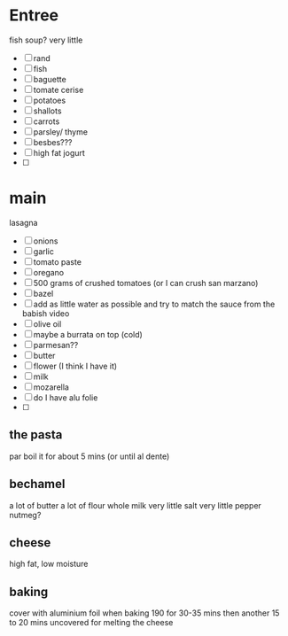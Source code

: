 # Entree
fish soup? very little
- [ ] rand
- [ ] fish
- [ ] baguette
- [ ] tomate cerise
- [ ] potatoes
- [ ] shallots 
- [ ] carrots
- [ ] parsley/ thyme
- [ ] besbes???
- [ ] high fat jogurt
- [ ] 
# main
lasagna
- [ ] onions
- [ ] garlic
- [ ] tomato paste
- [ ] oregano
- [ ] 500 grams of crushed tomatoes (or I can crush san marzano)
- [ ] bazel
- [ ] add as little water as possible and try to match the sauce from the babish video
- [ ] olive oil
- [ ] maybe a burrata on top (cold)
- [ ] parmesan??
- [ ] butter
- [ ] flower (I think I have it)
- [ ] milk
- [ ] mozarella
- [ ] do I have alu folie
- [ ] 
## the pasta
par boil it for about 5 mins (or until al dente)
## bechamel
a lot of butter
a lot of flour
whole milk
very little salt
very little pepper
nutmeg?
## cheese
high fat, low moisture
## baking
cover with aluminium foil when baking
190 for 30-35 mins
then another 15 to 20 mins uncovered for melting the cheese

